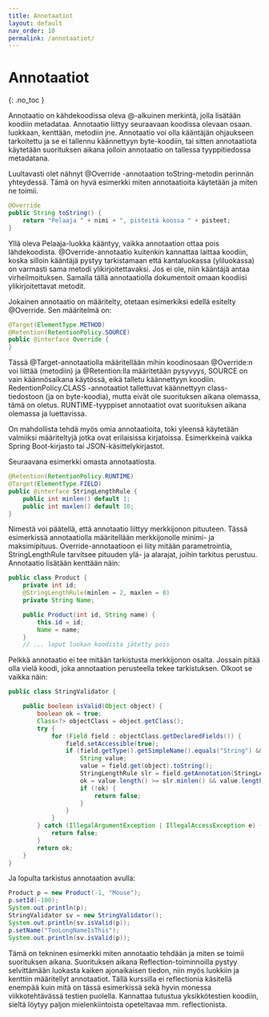 ```yaml
---
title: Annotaatiot
layout: default
nav_order: 10
permalink: /annotaatiot/
---
```



# Annotaatiot
{: .no_toc }

Annotaatio on kähdekoodissa oleva @-alkuinen merkintä, jolla lisätään koodiin metadataa. Annotaatio liittyy seuraavaan koodissa olevaan osaan. luokkaan, kenttään, metodiin jne.  Annotaatio voi olla kääntäjän ohjaukseen tarkoitettu ja se ei tallennu käännettyyn byte-koodiin, tai sitten annotaatiota käytetään suorituksen aikana jolloin annotaatio on tallessa tyyppitiedossa metadatana.

Luultavasti olet nähnyt @Override -annotaation toString-metodin perinnän yhteydessä. Tämä on hyvä esimerkki miten annotaatioita käytetään ja miten ne toimii. 

```java
@Override
public String toString() {
    return "Pelaaja " + nimi + ", pisteitä koossa " + pisteet;
}
```
Yllä oleva Pelaaja-luokka kääntyy, vaikka annotaation ottaa pois lähdekoodista. @Override-annotaatio kuitenkin kannattaa laittaa koodiin, koska silloin kääntäjä pystyy tarkistamaan että kantaluokassa (yliluokassa) on varmasti sama metodi ylikirjoitettavaksi. Jos ei ole, niin kääntäjä antaa virheilmoituksen. Samalla tällä annotaatiolla dokumentoit omaan koodiisi ylikirjoitettavat metodit.

Jokainen annotaatio on määritelty, otetaan esimerkiksi edellä esitelty @Override. Sen määritelmä on:

```java
@Target(ElementType.METHOD)
@Retention(RetentionPolicy.SOURCE)
public @interface Override {
}
```

Tässä @Target-annotaatiolla määritellään mihin koodinosaan @Override:n voi liittää (metodiin) ja @Retention:lla määritetään pysyvyys, SOURCE on vain käännösaikana käytössä, eikä talletu käännettyyn koodiin. RedentionPolicy.CLASS -annotaatiot tallettuvat käännettyyn class-tiedostoon (ja on byte-koodia), mutta eivät ole suorituksen aikana olemassa, tämä on oletus. RUNTIME-tyyppiset annotaatiot ovat suorituksen aikana olemassa ja luettavissa.

On mahdollista tehdä myös omia annotaatioita, toki yleensä käytetään valmiiksi määriteltyjä jotka ovat erilaisissa kirjatoissa. Esimerkkeinä vaikka Spring Boot-kirjasto tai JSON-käsittelykirjastot. 

Seuraavana esimerkki omasta annotaatiosta. 
```java
@Retention(RetentionPolicy.RUNTIME)
@Target(ElementType.FIELD)
public @interface StringLengthRule {
    public int minlen() default 1;
    public int maxlen() default 10;
}
```
Nimestä voi päätellä, että annotaatio liittyy merkkijonon pituuteen. Tässä esimerkissä annotaatiolla määritellään merkkijonolle minimi- ja maksimipituus. Override-annotaatioon ei liity mitään parametrointia, StringLengthRule tarvitsee pituuden ylä- ja alarajat, joihin tarkitus perustuu. Annotaatio lisätään kenttään näin:

```java
public class Product {
    private int id;
    @StringLengthRule(minlen = 2, maxlen = 8)
    private String Name;

    public Product(int id, String name) {
        this.id = id;
        Name = name;
    }
    // ... loput luokan koodista jätetty pois
```

Pelkkä annotaatio ei tee mitään tarkistusta merkkijonon osalta. Jossain pitää olla vielä koodi,  joka annotaation perusteella tekee tarkistuksen. Olkoot se vaikka näin:

```java
public class StringValidator {

    public boolean isValid(Object object) {
        boolean ok = true;
        Class<?> objectClass = object.getClass();
        try {
            for (Field field : objectClass.getDeclaredFields()) {
                field.setAccessible(true);
                if (field.getType().getSimpleName().equals("String") && field.isAnnotationPresent(StringLengthRule.class)) {
                    String value;
                    value = field.get(object).toString();
                    StringLengthRule slr = field.getAnnotation(StringLengthRule.class);
                    ok = value.length() >= slr.minlen() && value.length() <= slr.maxlen();
                    if (!ok) {
                        return false;
                    }
                }
            }
        } catch (IllegalArgumentException | IllegalAccessException e) {
            return false;
        } 
        return ok;
    }
}
```
Ja lopulta tarkistus annotaation avulla:
```java
Product p = new Product(-1, "Mouse");
p.setId(-100);
System.out.println(p);
StringValidator sv = new StringValidator();
System.out.println(sv.isValid(p));
p.setName("TooLongNameIsThis");
System.out.println(sv.isValid(p));
```

Tämä on tekninen esimerkki miten annotaatio tehdään ja miten se toimii suorituksen aikana. Suorituksen aikana Reflection-toiminnoilla pystyy selvittämään luokasta kaiken ajonaikaisen tiedon, niin myös luokkiin ja kenttiin määritellyt annotaatiot. Tällä kurssilla ei reflectionia käsitellä enempää kuin mitä on tässä esimerkissä sekä hyvin monessa viikkotehtävässä testien puolella. Kannattaa tutustua yksikkötestien koodiin, sieltä löytyy paljon mielenkiintoista opeteltavaa mm. reflectionista.

